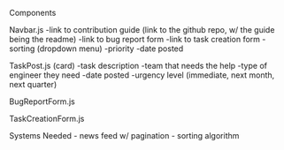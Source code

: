 Components 

Navbar.js
    -link to contribution guide (link to the github repo, w/ the guide being the readme)
    -link to bug report form
    -link to task creation form
    -sorting (dropdown menu)
        -priority
        -date posted

TaskPost.js (card)
    -task description
    -team that needs the help
    -type of engineer they need
    -date posted
    -urgency level (immediate, next month, next quarter)

BugReportForm.js

TaskCreationForm.js
   
Systems Needed
    - news feed w/ pagination 
    - sorting algorithm
